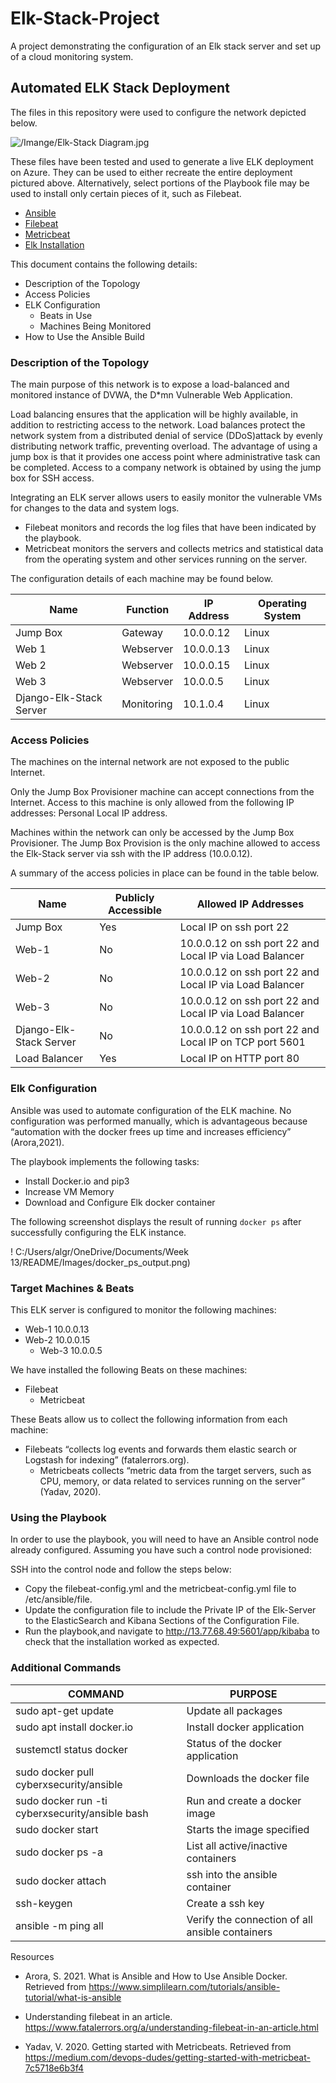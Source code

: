 # Elk-Stack-Project
A project demonstrating the configuration of an Elk stack server and set up of a cloud monitoring system.
## Automated ELK Stack Deployment

The files in this repository were used to configure the network depicted below.

![/Imange/Elk-Stack Diagram.jpg](https://github.com/AmandaGreen1/Elk-Stack-Project/tree/main/Diagram)


These files have been tested and used to generate a live ELK deployment on Azure. They can be used to either recreate the entire deployment pictured above. Alternatively, select portions of the Playbook file may be used to install only certain pieces of it, such as Filebeat.

  - [Ansible](https://github.com/AmandaGreen1/Elk-Stack-Project/tree/main/Ansible)
  - [Filebeat](https://github.com/AmandaGreen1/Elk-Stack-Project/tree/main/Filebeat)
  - [Metricbeat](https://github.com/AmandaGreen1/Elk-Stack-Project/tree/main/Metricbeat)
  - [Elk Installation](https://github.com/AmandaGreen1/Elk-Stack-Project/tree/main/Elk%20Installation)

This document contains the following details:
- Description of the Topology
- Access Policies
- ELK Configuration
  - Beats in Use
  - Machines Being Monitored
- How to Use the Ansible Build


### Description of the Topology

The main purpose of this network is to expose a load-balanced and monitored instance of DVWA, the D*mn Vulnerable Web Application.

Load balancing ensures that the application will be highly available, in addition to restricting access to the network. Load balances protect the network system from a distributed denial of service (DDoS)attack by evenly distributing network traffic, preventing overload. The advantage of using a jump box is that it provides one access point where administrative task can be completed.  Access to a company network is obtained by using the jump box for SSH access. 

Integrating an ELK server allows users to easily monitor the vulnerable VMs for changes to the data and system logs.
- Filebeat monitors and records the log files that have been indicated by the playbook.
- Metricbeat monitors the servers and collects metrics and statistical data from the operating system and other services running on the server.


The configuration details of each machine may be found below.


|     Name                         |     Function      |     IP Address    |     Operating System    |
|----------------------------------|-------------------|-------------------|-------------------------|
|     Jump Box                     |     Gateway       |     10.0.0.12     |     Linux               |
|     Web 1                        |     Webserver     |     10.0.0.13     |     Linux               |
|     Web 2                        |     Webserver     |     10.0.0.15     |     Linux               |
|     Web 3                        |     Webserver     |     10.0.0.5      |     Linux               |
|     Django-Elk-Stack   Server    |     Monitoring    |     10.1.0.4      |     Linux               |


### Access Policies

The machines on the internal network are not exposed to the public Internet. 

Only the Jump Box Provisioner machine can accept connections from the Internet. Access to this machine is only allowed from the following IP addresses: Personal Local IP address. 

Machines within the network can only be accessed by the Jump Box Provisioner. The Jump Box Provision is the only machine allowed to access the Elk-Stack server via ssh with the IP address (10.0.0.12). 

A summary of the access policies in place can be found in the table below.

|     Name                       |     Publicly Accessible    |     Allowed IP Addresses                                         |
|--------------------------------|----------------------------|------------------------------------------------------------------|
|     Jump Box                   |     Yes                    |     Local IP on   ssh port 22                                    |
|     Web-1                      |     No                     |     10.0.0.12 on   ssh port 22 and Local IP via Load Balancer    |
|     Web-2                      |     No                     |     10.0.0.12 on   ssh port 22 and Local IP via Load Balancer    |
|     Web-3                      |     No                     |     10.0.0.12 on   ssh port 22 and Local IP via Load Balancer    |
|     Django-Elk-Stack Server    |     No                     |     10.0.0.12 on   ssh port 22 and Local IP on TCP port 5601     |
|     Load Balancer              |     Yes                    |     Local IP on HTTP   port 80                                   |


### Elk Configuration

Ansible was used to automate configuration of the ELK machine. No configuration was performed manually, which is advantageous because “automation with the docker frees up time and increases efficiency” (Arora,2021). 

The playbook implements the following tasks:

- Install Docker.io and pip3
- Increase VM Memory
- Download and Configure Elk docker container


The following screenshot displays the result of running `docker ps` after successfully configuring the ELK instance.

! C:/Users/algr/OneDrive/Documents/Week 13/README/Images/docker_ps_output.png)

### Target Machines & Beats
This ELK server is configured to monitor the following machines:
- Web-1 10.0.0.13
- Web-2 10.0.0.15
   - Web-3 10.0.0.5

We have installed the following Beats on these machines:
- Filebeat
   - Metricbeat
 
These Beats allow us to collect the following information from each machine:
- Filebeats “collects log events and forwards them elastic search or Logstash for indexing” (fatalerrors.org).
   - Metricbeats collects “metric data from the target servers, such as CPU, memory, or data related to services running on the server” (Yadav, 2020).  
 
### Using the Playbook
In order to use the playbook, you will need to have an Ansible control node already configured. Assuming you have such a control node provisioned: 

SSH into the control node and follow the steps below:
- Copy the filebeat-config.yml and the metricbeat-config.yml file to /etc/ansible/file.
- Update the configuration file to include the Private IP of the Elk-Server to the ElasticSearch and Kibana Sections of the Configuration File.
- Run the playbook,and navigate to http://13.77.68.49:5601/app/kibaba to check that the installation worked as expected.


### Additional Commands

|     COMMAND                                              |     PURPOSE                                              |
|----------------------------------------------------------|----------------------------------------------------------|
|     sudo apt-get   update                                |     Update all   packages                                |
|     sudo apt   install docker.io                         |     Install docker   application                         |
|     sustemctl status   docker                            |     Status of the   docker application                   |
|     sudo docker   pull cyberxsecurity/ansible            |     Downloads the   docker file                          |
|     sudo docker   run -ti cyberxsecurity/ansible bash    |     Run and create   a docker image                      |
|     sudo docker   start                                  |     Starts the   image specified                         |
|     sudo docker   ps -a                                  |     List all   active/inactive containers                |
|     sudo docker   attach                                 |     ssh into the ansible   container                     |
|     ssh-keygen                                           |     Create a ssh key                                     |
|     ansible -m   ping all                                |     Verify the   connection of all ansible containers    |


Resources

- Arora, S. 2021. What is Ansible and How to Use Ansible Docker. Retrieved from https://www.simplilearn.com/tutorials/ansible-tutorial/what-is-ansible

- Understanding filebeat in an article.
https://www.fatalerrors.org/a/understanding-filebeat-in-an-article.html

- Yadav, V. 2020. Getting started with Metricbeats. Retrieved from 
https://medium.com/devops-dudes/getting-started-with-metricbeat-7c5718e6b3f4


